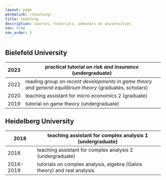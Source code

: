 ```yaml
---
layout: page
permalink: /teaching/
title: teaching
description: courses, tutorials, seminars at universities
nav: true
nav_order: 5
---
```


## Bielefeld University

| 2023 | practical tutorial on *risk and insurance* (undergraduate)                                                 |
|------|------------------------------------------------------------------------------------------------------------|
| 2022 | reading group on *recent developments in game theory and general equilibrium theory* (graduates, scholars) |
| 2020 | teaching assistant for micro economics 2 (graduate)                                                        |
| 2019 | tutorial on game theory (undergraduate)                                                                    |



     
## Heidelberg University

| 2018      | teaching assistant for complex analysis 1 (undergraduate)                |
|-----------|--------------------------------------------------------------------------|
| 2016      | teaching assistant for complex analysis 2 (undergraduate)                |
| 2016-2019 | tutorials on complex analysis, algebra (Galois theory) and real analysis |
